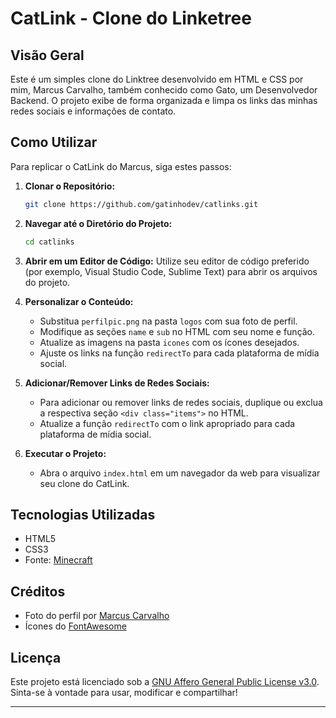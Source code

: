 # CatLink - Clone do Linketree

## Visão Geral

Este é um simples clone do Linktree desenvolvido em HTML e CSS por mim, Marcus Carvalho, também conhecido como Gato, um Desenvolvedor Backend. O projeto exibe de forma organizada e limpa os links das minhas redes sociais e informações de contato.

## Como Utilizar

Para replicar o CatLink do Marcus, siga estes passos:

1. **Clonar o Repositório:**
   ```bash
   git clone https://github.com/gatinhodev/catlinks.git
   ```

2. **Navegar até o Diretório do Projeto:**
   ```bash
   cd catlinks
   ```

3. **Abrir em um Editor de Código:**
   Utilize seu editor de código preferido (por exemplo, Visual Studio Code, Sublime Text) para abrir os arquivos do projeto.

4. **Personalizar o Conteúdo:**
   - Substitua `perfilpic.png` na pasta `logos` com sua foto de perfil.
   - Modifique as seções `name` e `sub` no HTML com seu nome e função.
   - Atualize as imagens na pasta `icones` com os ícones desejados.
   - Ajuste os links na função `redirectTo` para cada plataforma de mídia social.

5. **Adicionar/Remover Links de Redes Sociais:**
   - Para adicionar ou remover links de redes sociais, duplique ou exclua a respectiva seção `<div class="items">` no HTML.
   - Atualize a função `redirectTo` com o link apropriado para cada plataforma de mídia social.

6. **Executar o Projeto:**
   - Abra o arquivo `index.html` em um navegador da web para visualizar seu clone do CatLink.

## Tecnologias Utilizadas

- HTML5
- CSS3
- Fonte: [Minecraft](https://fonts.cdnfonts.com/css/minecraft-4)

## Créditos

- Foto do perfil por [Marcus Carvalho](https://www.linkedin.com/in/marcuscarvalhodev/)
- Ícones do [FontAwesome](https://fontawesome.com/)

## Licença

Este projeto está licenciado sob a [GNU Affero General Public License v3.0](LICENSE). Sinta-se à vontade para usar, modificar e compartilhar!

---
